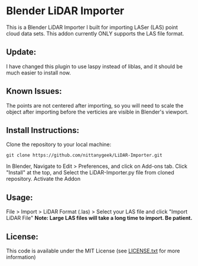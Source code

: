 Blender LiDAR Importer
==============

This is a Blender LiDAR Importer I built for importing LASer (LAS) point cloud data sets.  This addon currently ONLY supports the LAS file format.

## Update:
I have changed this plugin to use laspy instead of liblas, and it should be much easier to install now.

## Known Issues:
The points are not centered after importing, so you will need to scale the object after importing before the verticies are visible in Blender's viewport.

## Install Instructions:
Clone the repository to your local machine:
```
git clone https://github.com/nittanygeek/LiDAR-Importer.git
```
In Blender, Navigate to Edit > Preferences, and click on Add-ons tab.
Click "Install" at the top, and Select the LiDAR-Importer.py file from cloned repository.
Activate the Addon

## Usage:
File > Import > LiDAR Format (.las) > Select your LAS file and click "Import LiDAR File"
**Note: Large LAS files will take a long time to import.  Be patient.**


## License:
This code is available under the MIT License (see [LICENSE.txt](LICENSE.txt) for more information)
